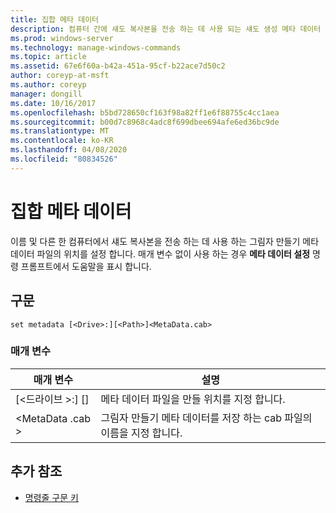 ```yaml
---
title: 집합 메타 데이터
description: 컴퓨터 간에 섀도 복사본을 전송 하는 데 사용 되는 섀도 생성 메타 데이터 파일의 이름과 위치를 설정 하는 집합 메타 데이터에 대 한 Windows 명령 항목입니다.
ms.prod: windows-server
ms.technology: manage-windows-commands
ms.topic: article
ms.assetid: 67e6f60a-b42a-451a-95cf-b22ace7d50c2
author: coreyp-at-msft
ms.author: coreyp
manager: dongill
ms.date: 10/16/2017
ms.openlocfilehash: b5bd728650cf163f98a82ff1e6f88755c4cc1aea
ms.sourcegitcommit: b00d7c8968c4adc8f699dbee694afe6ed36bc9de
ms.translationtype: MT
ms.contentlocale: ko-KR
ms.lasthandoff: 04/08/2020
ms.locfileid: "80834526"
---
```

# <a name="set-metadata"></a>집합 메타 데이터

이름 및 다른 한 컴퓨터에서 섀도 복사본을 전송 하는 데 사용 하는 그림자 만들기 메타 데이터 파일의 위치를 설정 합니다. 매개 변수 없이 사용 하는 경우 **메타 데이터 설정** 명령 프롬프트에서 도움말을 표시 합니다.

## <a name="syntax"></a>구문

```
set metadata [<Drive>:][<Path>]<MetaData.cab>
```

### <a name="parameters"></a>매개 변수

|매개 변수|설명|
|---------|-----------|
|[\<드라이브 >:] [<Path>]|메타 데이터 파일을 만들 위치를 지정 합니다.|
|\<MetaData .cab >|그림자 만들기 메타 데이터를 저장 하는 cab 파일의 이름을 지정 합니다.|

## <a name="additional-references"></a>추가 참조

- [명령줄 구문 키](command-line-syntax-key.md)